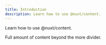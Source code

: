 ```yaml
---
title: Introduction
description: Learn how to use @nuxt/content.
---
```


Learn how to use @nuxt/content.
<!--more-->
Full amount of content beyond the more divider.
